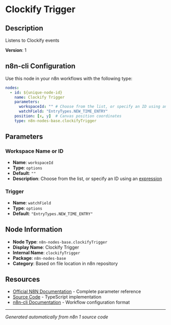 # Clockify Trigger

## Description

Listens to Clockify events

**Version**: 1

## n8n-cli Configuration

Use this node in your n8n workflows with the following type:

```yaml
nodes:
  - id: ${unique-node-id}
    name: Clockify Trigger
    parameters:
      workspaceId: "" # Choose from the list, or specify an ID using an <a href="https://docs.n8n.io/code/expressions/">expression</a>
      watchField: "EntryTypes.NEW_TIME_ENTRY"
    position: [x, y]  # Canvas position coordinates
    type: n8n-nodes-base.clockifyTrigger
```

## Parameters

### Workspace Name or ID

- **Name**: `workspaceId`
- **Type**: `options`
- **Default**: `""`
- **Description**: Choose from the list, or specify an ID using an <a href="https://docs.n8n.io/code/expressions/">expression</a>

### Trigger

- **Name**: `watchField`
- **Type**: `options`
- **Default**: `"EntryTypes.NEW_TIME_ENTRY"`


## Node Information

- **Node Type**: `n8n-nodes-base.clockifyTrigger`
- **Display Name**: Clockify Trigger
- **Internal Name**: `clockifyTrigger`
- **Package**: `n8n-nodes-base`
- **Category**: Based on file location in n8n repository

## Resources

- [Official N8N Documentation](https://docs.n8n.io/integrations/builtin/app-nodes/n8n-nodes-base.clockifytrigger/) - Complete parameter reference
- [Source Code](https://github.com/n8n-io/n8n/blob/master/packages/nodes-base/nodes/Clockify/ClockifyTrigger.node.ts) - TypeScript implementation
- [n8n-cli Documentation](https://github.com/edenreich/n8n-cli) - Workflow configuration format

---
*Generated automatically from n8n 1 source code*
